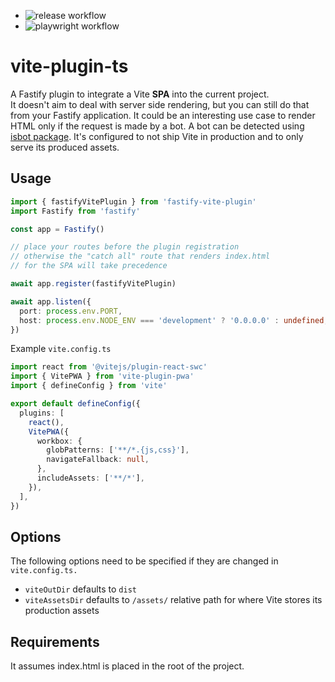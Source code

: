* ![release workflow](https://github.com/giacomorebonato/fastify-vite-plugin/actions/workflows/release.yml/badge.svg)
* ![playwright workflow](https://github.com/giacomorebonato/fastify-vite-plugin/actions/workflows/playwright.yml/badge.svg)

# vite-plugin-ts

A Fastify plugin to integrate a Vite **SPA** into the current project.  
It doesn't aim to deal with server side rendering, but you can still do that from your Fastify application. It could be an interesting use case to render HTML only if the request is made by a bot. A bot can be detected using [isbot package](https://www.npmjs.com/package/isbot).
It's configured to not ship Vite in production and to only serve its produced assets.

## Usage


```typescript
import { fastifyVitePlugin } from 'fastify-vite-plugin'
import Fastify from 'fastify'

const app = Fastify()

// place your routes before the plugin registration
// otherwise the "catch all" route that renders index.html
// for the SPA will take precedence

await app.register(fastifyVitePlugin)

await app.listen({
  port: process.env.PORT,
  host: process.env.NODE_ENV === 'development' ? '0.0.0.0' : undefined,
})
```

Example `vite.config.ts`

```typescript
import react from '@vitejs/plugin-react-swc'
import { VitePWA } from 'vite-plugin-pwa'
import { defineConfig } from 'vite'

export default defineConfig({
  plugins: [
    react(),
    VitePWA({
      workbox: {
        globPatterns: ['**/*.{js,css}'],
        navigateFallback: null,
      },
      includeAssets: ['**/*'],
    }),
  ],
})

```

## Options

The following options need to be specified if they are changed in `vite.config.ts.`

* `viteOutDir` defaults to `dist`
* `viteAssetsDir` defaults to `/assets/` relative path for where Vite stores its production assets


## Requirements

It assumes index.html is placed in the root of the project.
